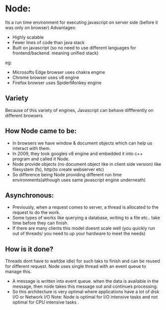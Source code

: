 # Node:
Its a run time environment for executing javascript on server side (before it was only on browser)
Advantages:
* Highly scalable
* Fewer lines of code than java stack
* Built on javascript (so no need to use different languages for frontend/backend. meaning unified stack)

eg:
* Microsofts Edge browser uses chakra engine
* Chrome browser uses v8 engine
* Firefox browser uses SpiderMonkey engine

Variety
-------
Because of this variety of engines, Javascript can behave diffferently on different browsers

How Node came to be:
-------------------
* In browsers we have window & document objects which can help us interact with them.
* In 2009, they took googles v8 engine and embedded it into c++ program and called it Node.
* Node provide objects (no document object like in client side version) like filesystem (fs), http(to create webserver etc)
* So difference being Node providing different run time environments(although uses same javascript engine underneath)

## Asynchronous:
* Previously, when a request comes to server, a thread is allocated to the request to do the work.
* Some types of works like querying a database, writing to a file etc.. take time before they can finish.
* If there are many clients this model doesnt scale well (you quickly run out of threads/ you need to up your hardware to meet the needs)


## How is it done?
Threads dont have to wait(be idle) for such taks to finish and can be reused for different request. Node uses single thread with an event queue to manage this.

* A message is written into event queue. when the data is available in the message, then node takes this message out and continues processing. 
* So this architecture is very optimal where applications have a lot of
disk I/O or Network I/O
Note: Node is optimal for I/O intensive tasks and not optimal for CPU intensive tasks .





